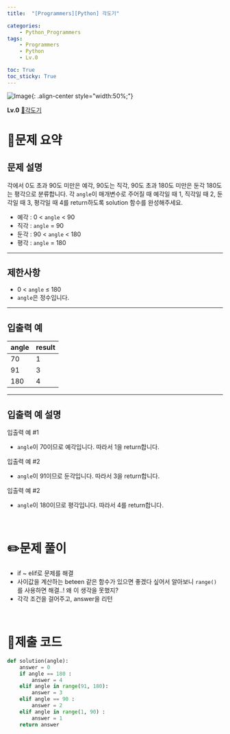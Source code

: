 ```yaml
---
title:  "[Programmers][Python] 각도기"

categories: 
    - Python_Programmers
tags: 
    - Programmers
    - Python
    - Lv.0

toc: True
toc_sticky: True
---
```

![Image](https://github.com/user-attachments/assets/61171657-416b-4bc4-a74a-f29ecd4b43b5){: .align-center style="width:50%;"}

**Lv.0**
[🔗각도기](https://school.programmers.co.kr/learn/courses/30/lessons/120829)

# 📝문제 요약
## 문제 설명

각에서 0도 초과 90도 미만은 예각, 90도는 직각, 90도 초과 180도 미만은 둔각 180도는 평각으로 분류합니다. 각 `angle`이 매개변수로 주어질 때 예각일 때 1, 직각일 때 2, 둔각일 때 3, 평각일 때 4를 return하도록 solution 함수를 완성해주세요.

- 예각 : 0 < `angle` < 90
- 직각 : `angle` = 90
- 둔각 : 90 < `angle` < 180
- 평각 : `angle` = 180

---

## 제한사항

- 0 < `angle` ≤ 180
- `angle`은 정수입니다.

---

## 입출력 예

| angle | result |
| --- | --- |
| 70 | 1 |
| 91 | 3 |
| 180 | 4 |

---

## 입출력 예 설명

입출력 예 #1

- `angle`이 70이므로 예각입니다. 따라서 1을 return합니다.

입출력 예 #2

- `angle`이 91이므로 둔각입니다. 따라서 3을 return합니다.

입출력 예 #2

- `angle`이 180이므로 평각입니다. 따라서 4를 return합니다.


<br>

# ✏️문제 풀이
- if ~ elif로 문제를 해결
- 사이값을 계산하는 beteen 같은 함수가 있으면 좋겠다 싶어서 알아보니 `range()` 를 사용하면 해결..! 왜 이 생각을 못했지?
- 각각 조건을 걸어주고, answer을 리턴

<br>

# 💯제출 코드
```python
def solution(angle):
    answer = 0
    if angle == 180 :
        answer = 4
    elif angle in range(91, 180):
        answer = 3
    elif angle == 90 :
        answer = 2
    elif angle in range(1, 90) :
        answer = 1
    return answer
```